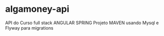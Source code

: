 # algamoney-api

API do Curso full stack ANGULAR SPRING
Projeto MAVEN usando Mysql e Flyway para migrations
